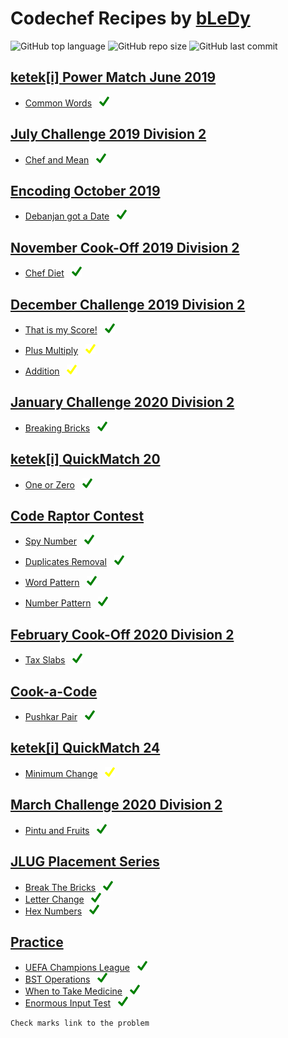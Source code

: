# Codechef Recipes by [bLeDy](https://www.codechef.com/users/bledy)

![GitHub top language](https://img.shields.io/github/languages/top/ibledy/codechef-recipes)
![GitHub repo size](https://img.shields.io/github/repo-size/ibledy/codechef-recipes)
![GitHub last commit](https://img.shields.io/github/last-commit/ibledy/codechef-recipes)


## [ketek[i] Power Match June 2019](https://www.codechef.com/KQ162019)

- [Common Words](KQ162019/QM16A/main.py) &nbsp; [![green_check]](https://www.codechef.com/KQ162019/problems/QM16A)


## [July Challenge 2019 Division 2](https://www.codechef.com/JULY19B)

- [Chef and Mean](JULY19B/CHFM/main.py) &nbsp; [![green_check]](https://www.codechef.com/JULY19B/problems/CHFM)


## [Encoding October 2019](https://www.codechef.com/ENOC2019)

- [Debanjan got a Date](ENOC2019/EN123/main.py) &nbsp; [![green_check]](https://www.codechef.com/ENOC2019/problems/EN123)


## [November Cook-Off 2019 Division 2](https://www.codechef.com/COOK112B)

- [Chef Diet](COOK112B/DIET/main.py) &nbsp; [![green_check]](https://www.codechef.com/COOK112B/problems/DIET)


## [December Challenge 2019 Division 2](https://www.codechef.com/DEC19B)

- [That is my Score!](DEC19B/WATSCORE/main.py) &nbsp; [![green_check]](https://www.codechef.com/DEC19B/problems/WATSCORE)

- [Plus Multiply](DEC19B/PLMU/main.py) &nbsp; [![yellow_check]](https://www.codechef.com/DEC19B/problems/PLMU)

- [Addition](DEC19B/BINADD/main.py) &nbsp; [![yellow_check]](https://www.codechef.com/DEC19B/problems/BINADD)


## [January Challenge 2020 Division 2](https://www.codechef.com/JAN20B)

- [Breaking Bricks](JAN20B/BRKBKS/main.py) &nbsp; [![green_check]](https://www.codechef.com/JAN20B/problems/BRKBKS)


## [ketek[i] QuickMatch 20](https://www.codechef.com/QM202020)

- [One or Zero](QM202020/QM20A/main.py) &nbsp; [![green_check]](https://www.codechef.com/QM202020/problems/QM20A)


## [Code Raptor Contest](https://www.codechef.com/CRPC2020)

- [Spy Number](CRPC2020/SPY05/main.py) &nbsp; [![green_check]](https://www.codechef.com/CRPC2020/problems/SPY05)

- [Duplicates Removal](CRPC2020/REMDUP01/main.py) &nbsp; [![green_check]](https://www.codechef.com/CRPC2020/problems/REMDUP01)

- [Word Pattern](CRPC2020/WOPAT04/main.py) &nbsp; [![green_check]](https://www.codechef.com/CRPC2020/problems/WOPAT04)

- [Number Pattern](CRPC2020/NUMPAT02/main.py) &nbsp; [![green_check]](https://www.codechef.com/CRPC2020/problems/NUMPAT02)


## [February Cook-Off 2020 Division 2](https://www.codechef.com/COOK115B)

- [Tax Slabs](COOK115B/SLAB/main.py) &nbsp; [![green_check]](https://www.codechef.com/COOK115B/problems/SLAB)


## [Cook-a-Code](https://www.codechef.com/CACD2020)

- [Pushkar Pair](CACD2020/PPPR/main.py) &nbsp; [![green_check]](https://www.codechef.com/CACD2020/problems/PPPR)


## [ketek[i] QuickMatch 24](https://www.codechef.com/QM242020)

- [Minimum Change](QM242020/KQM24A/main.py) &nbsp; [![yellow_check]](https://www.codechef.com/QM242020/problems/KQM24A)


## [March Challenge 2020 Division 2](https://www.codechef.com/MARCH20B)

- [Pintu and Fruits](MARCH20B/CHPINTU/main.py) &nbsp; [![green_check]](https://www.codechef.com/MARCH20B/problems/CHPINTU)


## [JLUG Placement Series](https://www.codechef.com/JLUG2020)

- [Break The Bricks](JLUG2020/BRKTBRK/main.py) &nbsp; [![green_check]](https://www.codechef.com/JLUG2020/problems/BRKTBRK)
- [Letter Change](JLUG2020/LTRCHNG/main.py) &nbsp; [![green_check]](https://www.codechef.com/JLUG2020/problems/LTRCHNG)
- [Hex Numbers](JLUG2020/HXTDC/main.py) &nbsp; [![green_check]](https://www.codechef.com/JLUG2020/problems/HXTDC)


## [Practice](https://www.codechef.com/problems/school)

- [UEFA Champions League](PRACTICE/UCL/main.py) &nbsp; [![green_check]](https://www.codechef.com/problems/UCL)
- [BST Operations](PRACTICE/BSTOPS/main.py) &nbsp; [![green_check]](https://www.codechef.com/problems/BSTOPS)
- [When to Take Medicine](PRACTICE/MEDIC/main.py) &nbsp; [![green_check]](https://www.codechef.com/problems/MEDIC)
- [Enormous Input Test](PRACTICE/INTEST/main.py) &nbsp; [![green_check]](https://www.codechef.com/problems/INTEST)


[yellow_check]: assets/yellow_check.png "Partially Solved (link to problem)"
[green_check]: assets/green_check.png "Fully Solved (link to problem)"

`Check marks link to the problem`
